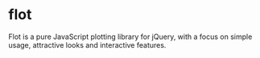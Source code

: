 flot
====

Flot is a pure JavaScript plotting library for jQuery, with a focus on simple usage, attractive looks and interactive features.
